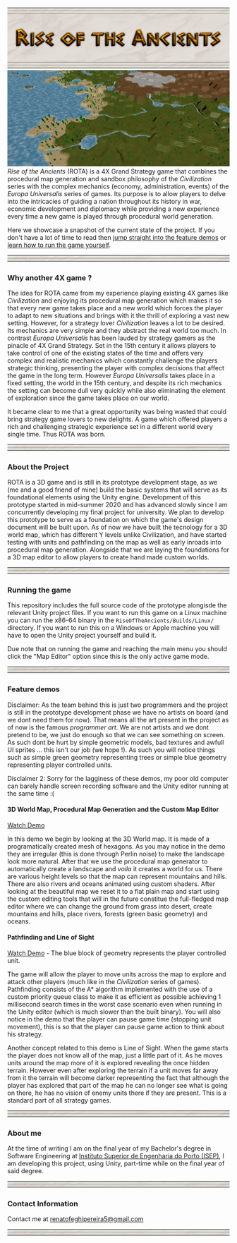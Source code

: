 ![](./readmeRes/title_panel.png)
![](./readmeRes/screenshot_fertileCoast.png "A fertile coastline in a randomly generated world")
*Rise of the Ancients* (ROTA) is a 4X Grand Strategy game that combines the procedural map generation and sandbox philosophy of the *Civilization* series with the complex mechanics (economy, administration, events) of the *Europa Universalis* series of games. Its purpose is to allow players to delve into the intricacies of guiding a nation throughout its history in war, economic development and diplomacy while providing a new experience every time a new game is played through procedural world generation.

Here we showcase a snapshot of the current state of the project. If you don't have a lot of time to read then [jump straight into the feature demos](#feature-demos) or [learn how to run the game yourself](#running-the-game).

![](./readmeRes/separator.png)

### Why another 4X game ?

The idea for ROTA came from my experience playing existing 4X games like *Civilization* and enjoying its procedural map generation which makes it so that every new game takes place and a new world which forces the player to adapt to new situations and brings with it the thrill of exploring a vast new setting. However, for a strategy lover *Civilization* leaves a lot to be desired. Its mechanics are very simple and they abstract the real world too much. In contrast *Europa Universalis* has been lauded by strategy gamers as the pinacle of 4X Grand Strategy. Set in the 15th century it allows players to take control of one of the existing states of the time and offers very complex and realistic mechanics which constantly challenge the players strategic thinking, presenting the player with complex decisions that affect the game in the long term. However *Europa Universalis* takes place in a fixed setting, the world in the 15th century, and despite its rich mechanics the setting can become dull very quickly while also eliminating the element of exploration since the game takes place on our world.

It became clear to me that a great opportunity was being wasted that could bring strategy game lovers to new delights. A game which offered players a rich and challenging strategic experience set in a different world every single time. Thus ROTA was born.

![](./readmeRes/separator.png)

### About the Project

ROTA is a 3D game and is still in its prototype development stage, as we (me and a good friend of mine) build the basic systems that will serve as its foundational elements using the Unity engine. Development of this prototype started in mid-summer 2020 and has advanced slowly since I am concurrently developing my final project for university. We plan to develop this prototype to serve as a foundation on which the game's design document will be built upon. As of now we have built the tecnology for a 3D world map, which has different Y levels unlike Civilization, and have started testing with units and pathfinding on the map as well as early inroads into procedural map generation. Alongside that we are laying the foundations for a 3D map editor to allow players to create hand made custom worlds.

![](./readmeRes/separator.png)

### Running the game

This repository includes the full source code of the prototype alongisde the relevant Unity project files. If you want to run this game on a Linux machine you can run the x86-64 binary in the ```RiseOfTheAncients/Builds/Linux/``` directory. If you want to run this on a Windows or Apple machine you will have to open the Unity project yourself and build it. 

Due note that on running the game and reaching the main menu you should click the "Map Editor" option since this is the only active game mode.

![](./readmeRes/separator.png)

### Feature demos

Disclaimer: As the team behind this is just two programmers and the project is still in the prototype development phase we have no artists on board (and we dont need them for now). That means all the art present in the project as of now is the famous *programmer art*. We are not artists and we dont pretend to be, we just do enough so that we can see something on screen. As such dont be hurt by simple geometric models, bad textures and awfull UI sprites ... this isn't our job (we hope !). As such you will notice things such as simple green geometry representing trees or simple blue geometry representing player controlled units.

Disclaimer 2: Sorry for the lagginess of these demos, my poor old computer can barely handle screen recording software and the Unity editor running at the same time :(

#### 3D World Map, Procedural Map Generation and the Custom Map Editor
[Watch Demo](https://streamable.com/6h0jtq)

In this demo we begin by looking at the 3D World map. It is made of a programatically created mesh of hexagons. As you may notice in the demo they are irregular (this is done through Perlin noise) to make the landscape look more natural. After that we use the procedural map generator to automatically create a landscape and *voila* it creates a world for us. There are various height levels so that the map can represent mountains and hills. There are also rivers and oceans animated using custom shaders. After looking at the beautiful map we reset it to a flat plain map and start using the custom editing tools that will in the future constitue the full-fledged map editor where we can change the ground from grass into desert, create mountains and hills, place rivers, forests (green basic geometry) and oceans. 

#### Pathfinding and Line of Sight
[Watch Demo](https://streamable.com/er3ccf) - The blue block of geometry represents the player controlled unit.

The game will allow the player to move units across the map to explore and attack other players (much like in the *Civilization* series of games). Pathfinding consists of the A* algorithm implemented with the use of a custom priority queue class to make it as efficient as possible achieving 1 millisecond search times in the worst case scenario even when running in the Unity editor (which is much slower than the built binary). You will also notice in the demo that the player can pause game time (stopping unit movement), this is so that the player can pause game action to think about his strategy.

Another concept related to this demo is Line of Sight. When the game starts the player does not know all of the map, just a little part of it. As he moves units around the map more of it is explored revealing the once hidden terrain. However even after exploring the terrain if a unit moves far away from it the terrain will become darker representing the fact that although the player has explored that part of the map he can no longer see what is going on there, he has no vision of enemy units there if they are present. This is a standard part of all strategy games.

![](./readmeRes/separator.png)

### About me

At the time of writing I am on the final year of my Bachelor's degree in Software Engineering at [Instituto Superior de Engenharia do Porto (ISEP)](https://www.isep.ipp.pt/), I am developing this project, using Unity, part-time while on the final year of said degree.

![](./readmeRes/separator.png)

### Contact Information

Contact me at renatofeghipereira5@gmail.com

![](./readmeRes/separator.png)
